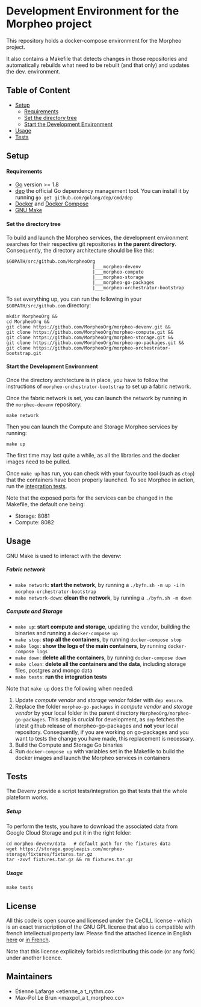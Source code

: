 # Development Environment for the Morpheo project

This repository holds a docker-compose environment for the Morpheo project.

It also contains a Makefile that detects changes in those repositories and
automatically rebuilds what need to be rebuilt (and that only) and updates the
dev. environment.

## Table of Content
- [Setup](#setup)
    - [Requirements](#requirements)
    - [Set the directory tree](#set-the-directory-tree)
    - [Start the Development Environment](#start-the-development-environment)
- [Usage](#usage)
- [Tests](#tests)

## Setup
#### Requirements
* [Go](https://golang.org/doc/install) version >= 1.8
* [dep](https://github.com/golang/dep) the official Go dependency management tool. You can install it by running `go get github.com/golang/dep/cmd/dep`
* [Docker](https://docs.docker.com/engine/installation/) and [Docker Compose](https://docs.docker.com/compose/install/)
* [GNU Make](https://www.gnu.org/software/make/)

#### Set the directory tree
To build and launch the Morpheo services, the development environment searches for their respective git repositories **in the parent directory**. Consequently, the directory architecture should be like this:
```
$GOPATH/src/github.com/MorpheoOrg
                                |___morpheo-devenv
                                |___morpheo-compute
                                |___morpheo-storage
                                |___morpheo-go-packages
                                |___morpheo-orchestrator-bootstrap

```


To set everything up, you can run the following in your `$GOPATH/src/github.com` directory:
```
mkdir MorpheoOrg &&
cd MorpheoOrg &&
git clone https://github.com/MorpheoOrg/morpheo-devenv.git &&
git clone https://github.com/MorpheoOrg/morpheo-compute.git &&
git clone https://github.com/MorpheoOrg/morpheo-storage.git &&
git clone https://github.com/MorpheoOrg/morpheo-go-packages.git &&
git clone https://github.com/MorpheoOrg/morpheo-orchestrator-bootstrap.git
```


#### Start the Development Environment
Once the directory architecture is in place, you have to follow the instructions
of `morpheo-orchestrator-bootstrap` to set up a fabric network.

Once the fabric network is set, you can launch the network by running in the `morpheo-devenv` repository:
```
make network
```

Then you can launch the Compute and Storage Morpheo services by running:
```
make up
```

The first time may last quite a while, as all the libraries and the docker images need to be pulled.

Once `make up` has run, you can check with your favourite tool (such as `ctop`) that the containers have been properly launched. To see Morpheo in action, run the [integration tests](#tests).

Note that the exposed ports for the services can be changed in the Makefile, the default one being:
* Storage: 8081
* Compute: 8082

## Usage
GNU Make is used to interact with the devenv:

##### Fabric network
* `make network`: **start the network**, by running a `./byfn.sh -m up -i` in `morpheo-orchestrator-bootstrap`
* `make network-down`: **clean the network**, by running a `./byfn.sh -m down`

##### Compute and Storage
* `make up`: **start compute and storage**, updating the vendor, building the binaries and running a `docker-compose up`
* `make stop`: **stop all the containers**, by running `docker-compose stop`
* `make logs`: **show the logs of the main containers**, by running `docker-compose logs`
* `make down`: **delete all the containers**, by running `docker-compose down`
* `make clean`: **delete all the containers and the data**, including storage files, postgres and mongo data
* `make tests`: **run the integration tests**


Note that `make up` does the following when needed:

1. Update *compute vendor* and *storage vendor* folder with `dep ensure`.
2. Replace the folder `morpheo-go-packages` in *compute vendor* and *storage vendor* by your local folder in the parent directory `MorpheoOrg/morpheo-go-packages`. This step is crucial for development, as `dep` fetches the latest github release of morpheo-go-packages and **not** your local repository. Consequently, if you are working on go-packages and you want to tests the change you have made, this replacement is necessary.
3. Build the Compute and Storage Go binaries
4. Run `docker-compose up` with variables set in the Makefile to build the docker images and launch the Morpheo services in containers


## Tests
The Devenv provide a script tests/integration.go that tests that the whole plateform works.

##### Setup
To perform the tests, you have to download the associated data from Google Cloud Storage and put it in the right folder:
```
cd morpheo-devenv/data   # default path for the fixtures data
wget https://storage.googleapis.com/morpheo-storage/fixtures/fixtures.tar.gz
tar -zxvf fixtures.tar.gz && rm fixtures.tar.gz
```

##### Usage
```
make tests
```


License
-------

All this code is open source and licensed under the CeCILL license - which is an
exact transcription of the GNU GPL license that also is compatible with french
intellectual property law. Please find the attached licence in English [here](./LICENSE) or
[in French](./LICENCE).

Note that this license explicitely forbids redistributing this code (or any
fork) under another licence.

Maintainers
-----------
* Étienne Lafarge <etienne_a t_rythm.co>
* Max-Pol Le Brun <maxpol_a t_morpheo.co>